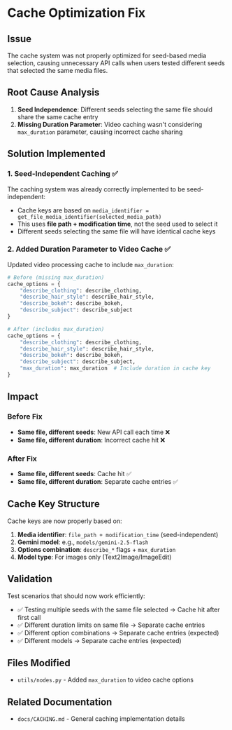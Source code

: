 # Cache Optimization Fix

## Issue

The cache system was not properly optimized for seed-based media selection, causing unnecessary API calls when users tested different seeds that selected the same media files.

## Root Cause Analysis

1. **Seed Independence**: Different seeds selecting the same file should share the same cache entry
2. **Missing Duration Parameter**: Video caching wasn't considering `max_duration` parameter, causing incorrect cache sharing

## Solution Implemented

### 1. Seed-Independent Caching ✅

The caching system was already correctly implemented to be seed-independent:

-   Cache keys are based on `media_identifier = get_file_media_identifier(selected_media_path)`
-   This uses **file path + modification time**, not the seed used to select it
-   Different seeds selecting the same file will have identical cache keys

### 2. Added Duration Parameter to Video Cache ✅

Updated video processing cache to include `max_duration`:

```python
# Before (missing max_duration)
cache_options = {
    "describe_clothing": describe_clothing,
    "describe_hair_style": describe_hair_style,
    "describe_bokeh": describe_bokeh,
    "describe_subject": describe_subject
}

# After (includes max_duration)
cache_options = {
    "describe_clothing": describe_clothing,
    "describe_hair_style": describe_hair_style,
    "describe_bokeh": describe_bokeh,
    "describe_subject": describe_subject,
    "max_duration": max_duration  # Include duration in cache key
}
```

## Impact

### Before Fix

-   **Same file, different seeds**: New API call each time ❌
-   **Same file, different duration**: Incorrect cache hit ❌

### After Fix

-   **Same file, different seeds**: Cache hit ✅
-   **Same file, different duration**: Separate cache entries ✅

## Cache Key Structure

Cache keys are now properly based on:

1. **Media identifier**: `file_path + modification_time` (seed-independent)
2. **Gemini model**: e.g., `models/gemini-2.5-flash`
3. **Options combination**: `describe_*` flags + `max_duration`
4. **Model type**: For images only (Text2Image/ImageEdit)

## Validation

Test scenarios that should now work efficiently:

-   ✅ Testing multiple seeds with the same file selected → Cache hit after first call
-   ✅ Different duration limits on same file → Separate cache entries
-   ✅ Different option combinations → Separate cache entries (expected)
-   ✅ Different models → Separate cache entries (expected)

## Files Modified

-   `utils/nodes.py` - Added `max_duration` to video cache options

## Related Documentation

-   `docs/CACHING.md` - General caching implementation details
